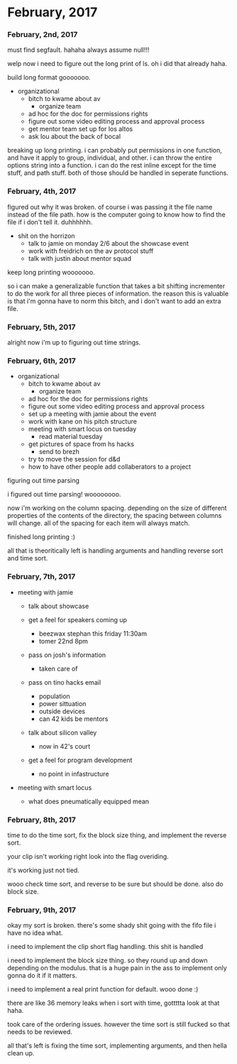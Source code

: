 # February, 2017

### February, 2nd, 2017

must find segfault. hahaha always assume null!!!

welp now i need to figure out the long print of ls. oh i did that already haha. 

build long format gooooooo.

* organizational
	* bitch to kwame about av
		* organize team
	* ad hoc for the doc for permissions rights
	* figure out some video editing process and approval process
	* get mentor team set up for los altos 
	* ask lou about the back of bocal

breaking up long printing. i can probably put permissions in one function, and have it apply to group, individual, and other. i can throw the entire options string into a function. i can do the rest inline except for the time stuff, and path stuff. both of those should be handled in seperate functions. 

### February, 4th, 2017

figured out why it was broken. of course i was passing it the file name instead of the file path. how is the computer going to know how to find the file if i don't tell it. duhhhhhh.

* shit on the horrizon
	* talk to jamie on monday 2/6 about the showcase event
	* work with freidrich on the av protocol stuff
	* talk with justin about mentor squad

keep long printing wooooooo.

so i can make a generalizable function that takes a bit shifting incrementer to do the work for all three pieces of information. the reason this is valuable is that i'm gonna have to norm this bitch, and i don't want to add an extra file.

### February, 5th, 2017

alright now i'm up to figuring out time strings. 

### February, 6th, 2017

* organizational
	* bitch to kwame about av
		* organize team
	* ad hoc for the doc for permissions rights
	* figure out some video editing process and approval process	
	* set up a meeting with jamie about the event 
	* work with kane on his pitch structure
	* meeting with smart locus on tuesday
		* read material tuesday
	* get pictures of space from hs hacks
		* send to brezh
	* try to move the session for d&d
	* how to have other people add collaberators to a project

figuring out time parsing

i figured out time parsing! woooooooo.

now i'm working on the column spacing. depending on the size of different properties of the contents of the directory, the spacing between columns will change. all of the spacing for each item will always match.

finished long printing :)

all that is theoritically left is handling arguments and handling reverse sort and time sort.

### February, 7th, 2017

* meeting with jamie
	* talk about showcase
	
	* get a feel for speakers coming up
		* beezwax stephan this friday 11:30am 
		* tomer 22nd 8pm 
	* pass on josh's information
		* taken care of
	* pass on tino hacks email
		* population
		* power sittuation
		* outside devices
		* can 42 kids be mentors
	* talk about silicon valley 
		* now in 42's court 
	* get a feel for program development
		* no point in infastructure

* meeting with smart locus
	* what does pneumatically equipped mean

### February, 8th, 2017

time to do the time sort, fix the block size thing, and implement the reverse sort.

your clip isn't working right look into the flag overiding.

it's working just not tied.

wooo check time sort, and reverse to be sure but should be done. also do block size.

### February, 9th, 2017

okay my sort is broken. there's some shady shit going with the fifo file i have no idea what.

i need to implement the clip short flag handling.
this shit is handled

i need to implement the block size thing. 
so they round up and down depending on the modulus. that is a huge pain in the ass to implement only gonna do it if it matters. 

i need to implement a real print function for default.
wooo done :)

there are like 36 memory leaks when i sort with time, gottttta look at that haha. 

took care of the ordering issues. however the time sort is still fucked so that needs to be reviewed.

all that's left is fixing the time sort, implementing arguments, and then hella clean up.












